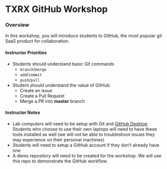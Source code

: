 # TXRX GitHub Workshop
### Overview
In this workshop, you will  introduce students to GitHub, the most popular git SaaS product for collaboration. 

#### Instructor Priorities
* Students should understand basic Git commands
	* `branch`/`merge`
	* `add`/`commit`
	* `push`/`pull`
* Student should understand the value of GitHub
	* Create an issue 
	* Create a Pull Request 
	* Merge a PR into **master** branch
	
#### Instructor Notes
* Lab computers will need to be setup with Git and [GitHub Desktop](https://desktop.github.com/) . Students who choose to use their own laptops will need to have these tools installed as well (we will not be able to troubleshoot issues they may experience on their personal machines)
* Students will need to setup a GitHub account if they don’t already have one
* A demo repository will need to be created for the workshop. We will use this repo to demonstrate the GitHub workflow. 
